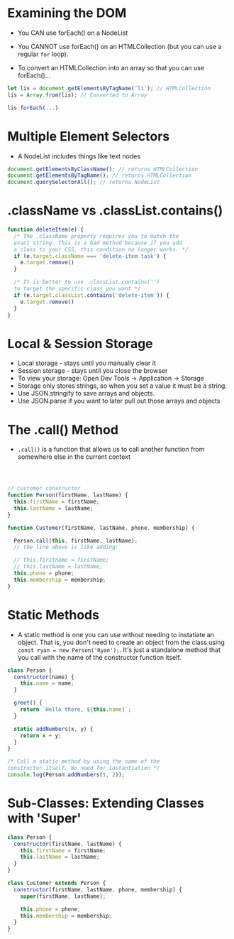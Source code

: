 # Examining the DOM

- You CAN use forEach() on a NodeList

- You CANNOT use forEach() on an HTMLCollection (but you can use a regular `for` loop).

- To convert an HTMLCollection into an array so that you can use forEach()...

```javascript
let lis = document.getElementsByTagName('li'); // HTMLCollection
lis = Array.from(lis); // Converted to Array

lis.forEach(...)
```

# Multiple Element Selectors
- A NodeList includes things like text nodes

```javascript
document.getElementsByClassName(); // returns HTMLCollection
document.getElementsByTagName(); // returns HTMLCollection
document.querySelectorAll(); // returns NodeList
```

# .className vs .classList.contains()
```javascript
function deleteItem(e) {
  /* The .className property requires you to match the
  exact string. This is a bad method because if you add
  a class to your CSS, this condition no longer works. */
  if (e.target.className === 'delete-item task') {
    e.target.remove()
  }

  /* It is better to use .classList.contains('')
  to target the specific class you want */
  if (e.target.classList.contains('delete-item')) {
    e.target.remove()
  }
}
```

# Local & Session Storage
- Local storage - stays until you manually clear it
- Session storage - stays until you close the browser
- To view your storage: Open Dev Tools -> Application -> Storage
- Storage only stores strings, so when you set a value it must be a string.
- Use JSON.stringify to save arrays and objects.
- Use JSON.parse if you want to later pull out those arrays and objects

# The .call() Method
- `.call()` is a function that allows us to call another function from somewhere else in the current context
```javascript



// Customer constructor
function Person(firstName, lastName) {
  this.firstName = firstName;
  this.lastName = lastName;
}

function Customer(firstName, lastName, phone, membership) {

  Person.call(this, firstName, lastName);
  // the line above is like adding:

  // this.firstname = firstName;
  // this.lastName = lastName;
  this.phone = phone;
  this.membership = membership;
}
```

# Static Methods
- A static method is one you can use without needing to instatiate an object. That is, you don't need to create an object from the class using `const ryan = new Person('Ryan');`. It's just a standalone method that you call with the name of the constructor function itself.
```javascript
class Person {
  constructor(name) {
    this.name = name;
  }

  greet() {
    return `Hello there, ${this.name}`;
  }

  static addNumbers(x, y) {
    return x + y;
  }
}

/* Call a static method by using the name of the
constructor itself. No need for instantiation */
console.log(Person.addNumbers(1, 2));
```

# Sub-Classes: Extending Classes with 'Super'
```javascript
class Person {
  constructor(firstName, lastName) {
    this.firstName = firstName;
    this.lastName = lastName;
  }
}

class Customer extends Person {
  constructor(firstName, lastName, phone, membership) {
    super(firstName, lastName);

    this.phone = phone;
    this.membership = membership;
  }
}
```